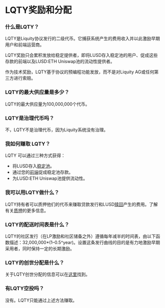 # LQTY奖励和分配

### **什么是LQTY？**

LQTY是Liquity协议发行的二级代币。它捕获系统产生的费用收入并以此激励早期用户和前端运营商。

LQTY奖励只会累积发放给稳定提供者，即将LUSD存入稳定池的用户、促成这些存款的前端以及LUSD:ETH Uniswap池的流动性提供者。

作为技术奖励，LQTY基于协议的预编程功能发放，而不是对Liquity AG或任何第三方进行索赔。

### &#x20;**LQTY的最大供应量是多少？**

LQTY的最大供应量为100,000,000个代币。

### &#x20;**LQTY是治理代币吗？**

不，LQTY不是治理代币，因为Liquity系统没有治理。

### &#x20;**我如何赚取 LQTY？**

LQTY 可以通过三种方式获得：

* 将LUSD存入[稳定池](https://docs.liquity.org/faq/stability-pool-and-liquidations#what-is-the-stability-pool)。
* 通过您的[前端](https://docs.liquity.org/faq/frontend-operators)促成稳定池存款。
* 为LUSD:ETH Uniswap池提供流动性。

### &#x20;**我可以用LQTY做什么？**

LQTY持有者可以质押他们的代币来赚取贷款发行和LUSD[赎回](https://docs.liquity.org/faq/lusd-redemptions#what-are-redemptions)产生的费用。了解有关[质押](https://docs.liquity.org/faq/staking)的更多信息。

### &#x20;**LQTY的配送时间表是什么？**

LQTY的社区发行（在LP激励和社区储备之外）遵循每年减半的时间表，由以下函数描述：32,000,000\*(1–0.5^year)。设置这条发行曲线的目的是有力地激励早期采用者，同时保持一定的长期激励。

### &#x20;**LQTY的创世分配是什么？**

关于LQTY创世分配的信息可以在[这里](https://medium.com/liquity/liquity-launch-details-4537c5ffa9ea)找到。

### &#x20;**有LQTY空投吗？**

没有。LQTY只能通过上述方法赚取。
